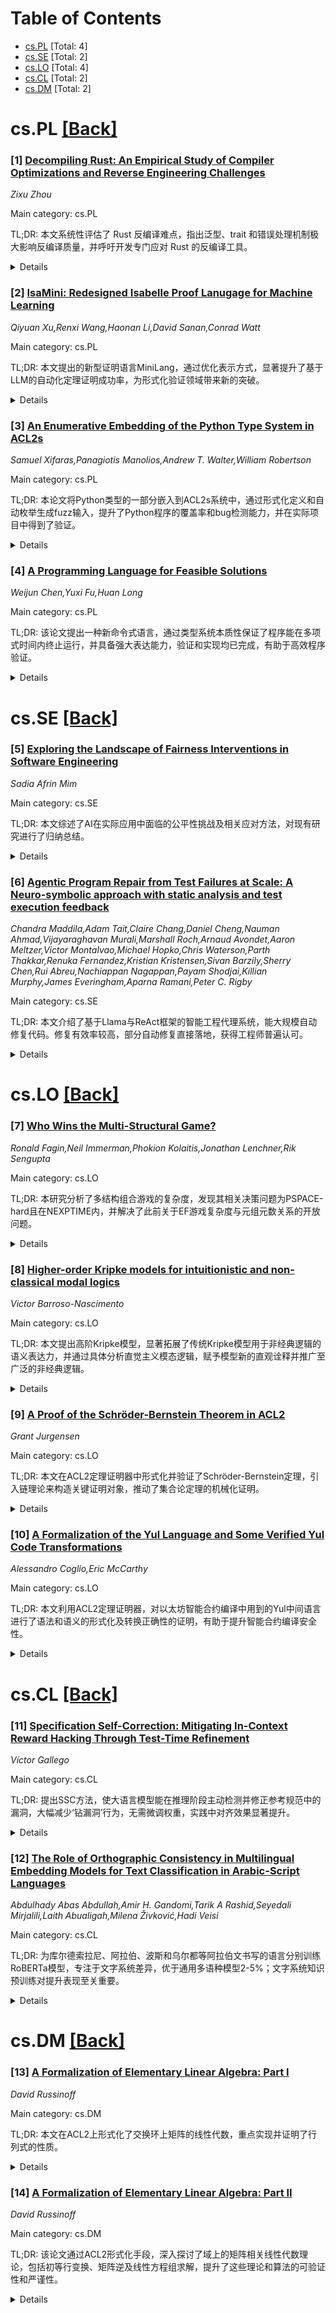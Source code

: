 <div id=toc></div>

# Table of Contents

- [cs.PL](#cs.PL) [Total: 4]
- [cs.SE](#cs.SE) [Total: 2]
- [cs.LO](#cs.LO) [Total: 4]
- [cs.CL](#cs.CL) [Total: 2]
- [cs.DM](#cs.DM) [Total: 2]


<div id='cs.PL'></div>

# cs.PL [[Back]](#toc)

### [1] [Decompiling Rust: An Empirical Study of Compiler Optimizations and Reverse Engineering Challenges](https://arxiv.org/abs/2507.18792)
*Zixu Zhou*

Main category: cs.PL

TL;DR: 本文系统性评估了 Rust 反编译难点，指出泛型、trait 和错误处理机制极大影响反编译质量，并呼吁开发专门应对 Rust 的反编译工具。


<details>
  <summary>Details</summary>
Motivation: Rust 由于其复杂的类型系统、编译优化和高级抽象的广泛使用，使得反编译极具挑战性。但目前缺乏对不同 Rust 语言特性、编译模式下反编译质量的系统评估。本文旨在填补这一研究空白。

Method: 本文采用基准测试驱动的方法，设计自动化评分框架，定量评估 Rust 不同核心特性和编译模式下的反编译质量。同时通过典型案例研究，分析语言特性如何影响控制流、变量命名与类型信息恢复。

Result: 实验证明，泛型类型、trait 方法和错误处理结构会显著降低反编译质量，且 release 模式影响更大。具体分析揭示了 Rust 语言结构对反编译难度的具体影响。

Conclusion: 本文为工具开发者提供了可操作性建议，强调了急需开发具备 Rust 感知能力的反编译策略。

Abstract: Decompiling Rust binaries is challenging due to the language's rich type
system, aggressive compiler optimizations, and widespread use of high-level
abstractions. In this work, we conduct a benchmark-driven evaluation of
decompilation quality across core Rust features and compiler build modes. Our
automated scoring framework shows that generic types, trait methods, and error
handling constructs significantly reduce decompilation quality, especially in
release builds. Through representative case studies, we analyze how specific
language constructs affect control flow, variable naming, and type information
recovery. Our findings provide actionable insights for tool developers and
highlight the need for Rust-aware decompilation strategies.

</details>


### [2] [IsaMini: Redesigned Isabelle Proof Lanugage for Machine Learning](https://arxiv.org/abs/2507.18885)
*Qiyuan Xu,Renxi Wang,Haonan Li,David Sanan,Conrad Watt*

Main category: cs.PL

TL;DR: 本文提出的新型证明语言MiniLang，通过优化表示方式，显著提升了基于LLM的自动化定理证明成功率，为形式化验证领域带来新的突破。


<details>
  <summary>Details</summary>
Motivation: 现有的形式化证明自动化依赖于大型语言模型（LLMs），但模型对表示方式高度敏感，证明语言的设计对自动证明成功率有直接影响。本文旨在通过重新设计证明语言，提升神经定理证明（NTP）系统的性能，以降低证明工程的人力和计算成本。

Method: 作者提出了一种新的证明语言MiniLang，并将其集成到Isabelle/HOL中，同时改进了Sledgehammer工具。对两种微调后的LLM进行了实验，采用PISA基准测试评估生成MiniLang与传统Isar证明脚本的表现；通过pass@1和pass@8等指标对比自动证明的成功率。

Result: 使用MiniLang后，微调LLM在PISA基准上的证明成功率提升显著。pass@1成功率达到69.1%，超过了以往Baldur模型pass@64的65.7%；pass@8达到79.2%，优于目前同类最佳方法Magnushammer在PISA基准上的71.0%。

Conclusion: 重新设计的MiniLang证明语言能够充分发挥LLMs的能力，在自动化形式化证明中显著提升了成功率，显示出改进表示方式对神经定理证明系统的巨大潜力。

Abstract: Neural Theorem Proving (NTP) employs deep learning methods, particularly
Large Language Models (LLMs), to automate formal proofs in proof assistants.
This approach holds promise for reducing the dramatic labor costs or
computation costs required in proof engineering, which is fundamental to formal
verification and other software engineering methods. The paper explores the
potential of improving NTP by redesigning the proof language, given that LLMs'
capabilities depend highly on representations. We introduce \emph{MiniLang}, a
redesigned proof language for Isabelle/HOL incorporating an improved version of
Sledgehammer. Experiments show MiniLang benefits two fine-tuned LLMs by
improving the success rate on the PISA benchmark by up to 29\% in comparison to
generation of Isar proof script. The success rate under one attempt (so-called
\emph{pass@1}) reaches 69.1\%, exceeding the previous Baldur's pass@64
(65.7\%); The pass@8 reaches 79.2\%, exceeding the state-of-the-art on PISA
(71.0\%) achieved by Magnushammer.

</details>


### [3] [An Enumerative Embedding of the Python Type System in ACL2s](https://arxiv.org/abs/2507.19015)
*Samuel Xifaras,Panagiotis Manolios,Andrew T. Walter,William Robertson*

Main category: cs.PL

TL;DR: 本论文将Python类型的一部分嵌入到ACL2s系统中，通过形式化定义和自动枚举生成fuzz输入，提升了Python程序的覆盖率和bug检测能力，并在实际项目中得到了验证。


<details>
  <summary>Details</summary>
Motivation: 目前Python类型检查器难以发现所有类型相关的bug，缺乏理论自动化手段提升测试输入多样性。本研究旨在探索形式化方法支持下自动生成高质量测试输入以提升代码覆盖率和bug发现效率。

Method: 将Python常用类型及自定义类型嵌入到ACL2s，并为其定义defdata枚举器，用以自动生成满足类型约束的测试输入，通过这些输入进行黑盒fuzz测试，并统计代码覆盖率和寻找未被覆盖的代码模式。

Result: 在测试的4个开源库中，使用本方法生成的输入能够实现68%-80%以上的代码覆盖率，并发现受复杂分支表达式及文件系统依赖影响的覆盖短板，验证了方法的有效性。

Conclusion: 通过将Python部分类型系统嵌入ACL2s，可以自动生成用于fuzz测试的输入，发现现有类型检查器难以检测的bug，并提出了改进测试覆盖率的方法及未来研究建议。

Abstract: Python is a high-level interpreted language that has become an industry
standard in a wide variety of applications. In this paper, we take a first step
towards using ACL2s to reason about Python code by developing an embedding of a
subset of the Python type system in ACL2s. The subset of Python types we
support includes many of the most commonly used type annotations as well as
user-defined types comprised of supported types. We provide ACL2s definitions
of these types, as well as defdata enumerators that are customized to provide
code coverage and identify errors in Python programs. Using the ACL2s
embedding, we can generate instances of types that can then be used as inputs
to fuzz Python programs, which allows us to identify bugs in Python code that
are not detected by state-of-the-art Python type checkers. We evaluate our work
against four open-source repositories, extracting their type information and
generating inputs for fuzzing functions with type signatures that are in the
supported subset of Python types. Note that we only use the type signatures of
functions to generate inputs and treat the bodies of functions as black boxes.
We measure code coverage, which ranges from about 68% to more than 80%, and
identify code patterns that hinder coverage such as complex branch conditions
and external file system dependencies. We conclude with a discussion of the
results and recommendations for future work.

</details>


### [4] [A Programming Language for Feasible Solutions](https://arxiv.org/abs/2507.19176)
*Weijun Chen,Yuxi Fu,Huan Long*

Main category: cs.PL

TL;DR: 该论文提出一种新命令式语言，通过类型系统本质性保证了程序能在多项式时间内终止运行，并具备强大表达能力，验证和实现均已完成，有助于高效程序验证。


<details>
  <summary>Details</summary>
Motivation: 在程序验证领域，运行时效率和终止性是关键问题，现有方案通常是临时解决。作者希望设计一种体系，能在设计之初就保证这些性质。

Method: 作者提出了一种新的命令式编程语言，这种语言建立在静态类型系统之上，其核心设计是所有定义的程序都保证在多项式时间内运行，且所有可在多项式时间内解决的问题都能被该语言描述。通过理论证明该等价性质，并实现了解释器。

Result: 1. 理论上，证明了该语言与多项式时间可解问题的等价性；2. 实现了该语言的解释器，展示了其实用性和可行性。

Conclusion: 该论文提出一种新型命令式语言，通过类型系统保证程序运行效率和终止性，理论和实践上都展示了其有效性，对可行计算的程序分析与验证带来了便利。

Abstract: Runtime efficiency and termination are crucial properties in the studies of
program verification. Instead of dealing with these issues in an ad hoc manner,
it would be useful to develop a robust framework in which such properties are
guaranteed by design. This paper introduces a new imperative programming
language whose design is grounded in a static type system that ensures the
following equivalence property: All definable programs are guaranteed to run in
polynomial time; Conversely, all problems solvable in polynomial time can be
solved by some programs of the language. The contribution of this work is
twofold. On the theoretical side, the foundational equivalence property is
established, and the proof of the equivalence theorem is non-trivial. On the
practical side, a programming approach is proposed that can streamline program
analysis and verification for feasible computations. An interpreter for the
language has been implemented, demonstrating the feasibility of the approach in
practice.

</details>


<div id='cs.SE'></div>

# cs.SE [[Back]](#toc)

### [5] [Exploring the Landscape of Fairness Interventions in Software Engineering](https://arxiv.org/abs/2507.18726)
*Sadia Afrin Mim*

Main category: cs.SE

TL;DR: 本文综述了AI在实际应用中面临的公平性挑战及相关应对方法，对现有研究进行了归纳总结。


<details>
  <summary>Details</summary>
Motivation: AI在医疗、金融等重要领域广泛应用于减少人工和成本，但在实际应用过程中，由于数据存在偏见等风险因素，AI系统面临诸多风险和不利影响。

Method: 本论文采用综述（survey）方法，汇总和总结了已有文献中面向公平性问题所开发的各种研究和技术手段。

Result: 本文对现有为应对AI公平性问题而提出的多种方法和干预措施进行了系统梳理和归纳，总结了各类研究的成果与局限。

Conclusion: 针对AI系统在现实应用中可能因数据偏见等问题而引发的公平性挑战，学界已提出并实践了多种干预与解决途径，未来相关研究仍需持续推进。

Abstract: Current developments in AI made it broadly significant for reducing human
labor and expenses across several essential domains, including healthcare and
finance. However, the application of AI in the actual world poses multiple
risks and disadvantages due to potential risk factors in data (e.g., biased
dataset). Practitioners developed a number of fairness interventions for
addressing these kinds of problems. The paper acts as a survey, summarizing the
various studies and approaches that have been developed to address fairness
issues

</details>


### [6] [Agentic Program Repair from Test Failures at Scale: A Neuro-symbolic approach with static analysis and test execution feedback](https://arxiv.org/abs/2507.18755)
*Chandra Maddila,Adam Tait,Claire Chang,Daniel Cheng,Nauman Ahmad,Vijayaraghavan Murali,Marshall Roch,Arnaud Avondet,Aaron Meltzer,Victor Montalvao,Michael Hopko,Chris Waterson,Parth Thakkar,Renuka Fernandez,Kristian Kristensen,Sivan Barzily,Sherry Chen,Rui Abreu,Nachiappan Nagappan,Payam Shodjai,Killian Murphy,James Everingham,Aparna Ramani,Peter C. Rigby*

Main category: cs.SE

TL;DR: 本文介绍了基于Llama与ReAct框架的智能工程代理系统，能大规模自动修复代码。修复有效率较高，部分自动修复直接落地，获得工程师普遍认可。


<details>
  <summary>Details</summary>
Motivation: 随着大模型（LLMs）的出现，在大型组织与大规模代码库中，实现复杂的自动化程序修复变得可行。本文旨在开发一种工程代理，可以自动修复因测试失败而出现的源代码错误，提高代码维护效率。

Method: 以Llama为基础，采用ReAct框架开发智能工程代理。流程从规则驱动的测试失败机器人分类后的测试失败开始。为代理设置了15种动作（如读取文件、生成补丁等），通过静态分析和测试反馈不断迭代修复方案。采用LLM-as-a-Judge确保补丁达到标准，最终由人类审核并提交修复。

Result: 离线评测显示，基于70B参数的定制模型在效果上与更大参数量的Llama-405B不相上下，且ReAct框架结合符号信息可提升效果。基准任务修复成功率为42.3%，平均需11.8次反馈。实际应用三个月内，80%的自动修复经人工审核，31.5%实际应用到代码库。

Conclusion: 工程代理利用大模型和自动反馈机制，能有效地处理大规模代码修复任务，提升效率并减轻人工负担。人类审核后，部分自动修复可直接落地，部分方案作为工程师修改的良好起点。技术与人工协作结合，实际效果得到工程师总体认可。

Abstract: Aim: With the advent of LLMs, sophisticated agentic program repair has become
viable at large organizations with large codebases. In this work, we develop an
Engineering Agent that fixes the source code based on test failures at scale
across diverse software offerings internally.
  Method: Using Llama as the base, we employ the ReAct harness to develop an
agent. We start with a test failure that was triaged by a rule-based test
failure bot. We then set up an agentic harness and allow the agent to reason
and run a set of 15 actions from reading a file to generating a patch. We
provide feedback to the agent through static analysis and test failures so it
can refine its solution. We leverage an LLM-as-a-Judge to ensure that the patch
conforms to the standards followed by a human review to land fixes.
  Benchmark Findings: We curated offline benchmarks for our patch generator,
the Engineering Agent loop, and the LLM-as-a-Judge. In offline evaluations we
found that a specialized 70B model is highly competitive with the much larger
but vanilla Llama-405B. In an ablation study, we found that the ReAct harness
(neural model) benefited from the symbolic information from static analysis
tools and test execution traces. A model that strikes a balance between the
solve rate and error rate vs the cost and latency has a benchmark solve rate of
42.3% using an average 11.8 feedback iterations.
  Production Findings: In a three month period, 80% of the generated fixes were
reviewed, of which 31.5% were landed (25.5% of the total number of generated
fixes).
  Feedback from Engineers: We used open coding to extract qualitative themes
from engineers' feedback. We saw positive feedback in the form of quick
approvals, gratitude, and surprise. We also found mixed feedback when the
Engineering Agent's solution was partially correct and it served as a good
starting point.

</details>


<div id='cs.LO'></div>

# cs.LO [[Back]](#toc)

### [7] [Who Wins the Multi-Structural Game?](https://arxiv.org/abs/2507.18718)
*Ronald Fagin,Neil Immerman,Phokion Kolaitis,Jonathan Lenchner,Rik Sengupta*

Main category: cs.LO

TL;DR: 本研究分析了多结构组合游戏的复杂度，发现其相关决策问题为PSPACE-hard且在NEXPTIME内，并解决了此前关于EF游戏复杂度与元组元数关系的开放问题。


<details>
  <summary>Details</summary>
Motivation: 用组合游戏（如Ehrenfeucht-Fraïssé游戏）刻画形式逻辑语言的句法性质已由来已久，但对于新近关注的多结构（MS）游戏，其对应决策问题的复杂度未被完全解决，尤其是其与经典EF游戏复杂度的比较以及对游戏对象结构的影响。因此，本文旨在弥补这一知识空白，并解决Pezzoli提出的一个相关开放问题。

Method: 采用了Pezzoli的复杂度构造方法，结合优化问题不可近似性理论中的见解，以及近期提出的多结构游戏的并行玩技术，对MS游戏的决策问题展开复杂度分析。

Result: 证明了MS游戏的‘Spoiler是否获胜’决策问题是PSPACE-hard的，但上界被限制在NEXPTIME内。同时，解决了EF游戏复杂度对模式元组元数（arity）依赖性的开放问题。

Conclusion: MS游戏的决策问题比EF游戏更难（PSPACE-hard，但不超过NEXPTIME），并首次明确了EF游戏复杂度与模式元组元数的关系；方法上的创新是将多领域理论方法与并行玩技术相结合。

Abstract: Combinatorial games played between two players, called Spoiler and
Duplicator, have often been used to capture syntactic properties of formal
logical languages. For instance, the widely used Ehrenfeucht-Fra\"iss\'e (EF)
game captures the syntactic measure of quantifier rank of first-order formulas.
For every such game, there is an associated natural decision problem: "given an
instance of the game, does Spoiler win the game on that instance?" For EF
games, this problem was shown to be PSPACE-complete by Pezzoli in 1998. In this
present paper, we show that the same problem for the *multi-structural* (MS)
games of recent interest is PSPACE-hard, but contained in NEXPTIME. In the
process, we also resolve an open problem posed by Pezzoli about the dependence
of the hardness results for EF games on the arity of the schema under
consideration. Our techniques combine adaptations of Pezzoli's constructions
together with insights from the theory of inapproximability of optimization
problems, as well as the recently developed technique of parallel play for MS
games.

</details>


### [8] [Higher-order Kripke models for intuitionistic and non-classical modal logics](https://arxiv.org/abs/2507.18798)
*Victor Barroso-Nascimento*

Main category: cs.LO

TL;DR: 本文提出高阶Kripke模型，显著拓展了传统Kripke模型用于非经典逻辑的语义表达力，并通过具体分析直觉主义模态逻辑，赋予模型新的直观诠释并推广至广泛的非经典逻辑。


<details>
  <summary>Details</summary>
Motivation: 标准的Kripke模型在处理非经典逻辑特别是直觉主义模态逻辑时存在一些限制，难以用于解释具有更复杂语义层次结构的系统。作者试图通过对Kripke模型进行高阶推广来突破现有方法的不足。

Method: 作者推广了Kripke模型，将其扩展为高阶Kripke模型，允许可能世界自身是更低阶的Kripke模型，从而引入多层次的模型结构，并重新定义了模态语义的可达性关系。首先详细分析了直觉主义模态逻辑的情形，随后定义了更高阶模型的结构和变体，并提出相关猜想。

Result: 通过推广Kripke模型为高阶形式，作者构建了可处理多层语义框架的模型。结果表明，针对允许的0阶模型选择，可以得到等价于IK双关系模型或新引入的MK逻辑的1阶模型。这些1阶模型赋予直觉主义模型“替代理线”含义，且相应的模态语义条款具有模块化特征，适用于其他非经典逻辑。还给出了一般高阶模型结构及其推测性质。

Conclusion: 高阶Kripke模型为非经典逻辑（如直觉主义模态逻辑）的语义提供了更一般化、更富表现力的分析工具，能够处理更复杂的“可能世界”层次，并为非经典模态逻辑提供了新的直观解释和更广泛的适用性。

Abstract: This paper introduces higher-order Kripke models, a generalization of
standard Kripke models that is remarkably close to Kripke's original idea -
both mathematically and conceptually. Standard Kripke models are now considered
$0$-ary models, whereas an $n$-ary model for $n > 0$ is a model whose set of
objects (''possible worlds'') contains only $(n-1)$-ary Kripke models. Models
with infinitely many layers are also considered. This framework is obtained by
promoting a radical change of perspective in how modal semantics for
non-classical logics are defined: just like classical modalities are obtained
through use of an accessibility relation between classical propositional
models, non-classical modalities are now obtained through use of an
accessibility relation between non-classical propositional models (even when
they are Kripke models already). The paper introduces the new models after
dealing specifically with the case of intuitionistic modal logic. It is shown
that, depending on which intuitionistic $0$-ary propositional models are
allowed, we may obtain $1$-ary models equivalent to either birelational models
for $IK$ or for a new logic called $MK$. Those $1$-ary models have an intuitive
reading that adds to the interpretation of intuitionistic models in terms of
''timelines'' the concept of ''alternative timelines''. More generally, the
$1$-ary models can be read as defining a concept of ''alternative'' for any
substantive interpretation of the $0$-ary models. The semantic clauses for
necessity and possibility of $MK$ are also modular and can be used to obtain
similar modal semantics for every non-classical logic, each of which can be
provided with a similar intuitive reading. After intuitionistic modal logic is
dealt with, the general structure of High-order Kripke Models and some of its
variants are defined, and a series of conjectures about their properties are
stated.

</details>


### [9] [A Proof of the Schröder-Bernstein Theorem in ACL2](https://arxiv.org/abs/2507.19008)
*Grant Jurgensen*

Main category: cs.LO

TL;DR: 本文在ACL2定理证明器中形式化并验证了Schröder-Bernstein定理，引入链理论来构造关键证明对象，推动了集合论定理的机械化证明。


<details>
  <summary>Details</summary>
Motivation: Schröder-Bernstein定理是集合论中的基础定理，传统上该定理的证明与无穷集合和基数的等价性密切相关。本文关注将这一经典定理在ACL2定理证明器中形式化，满足自动化验证需求。

Method: 作者采用ACL2定理证明器，实现并验证了Schröder-Bernstein定理。他们遵循了一种著名的证明思路，引入了链理论（theory of chains）来构造非可计算的见证。

Result: 实现了Schröder-Bernstein定理在ACL2中的形式化证明，并用链理论定义了关键的非可计算映射。验证了该定理在ACL2下的有效性。

Conclusion: 该工作为Schröder-Bernstein定理在机械化证明环境中的验证建立了方法论基础。提出的链理论思路为类似集合论定理的自动化证明提供了参考。

Abstract: The Schr\"oder-Bernstein theorem states that, for any two sets P and Q, if
there exists an injection from P to Q and an injection from Q to P, then there
must exist a bijection between the two sets. Classically, it follows that the
ordering of the cardinal numbers is antisymmetric. We describe a formulation
and verification of the Schr\"oder-Bernstein theorem in ACL2 following a
well-known proof, introducing a theory of chains to define a non-computable
witness.

</details>


### [10] [A Formalization of the Yul Language and Some Verified Yul Code Transformations](https://arxiv.org/abs/2507.19012)
*Alessandro Coglio,Eric McCarthy*

Main category: cs.LO

TL;DR: 本文利用ACL2定理证明器，对以太坊智能合约编译中用到的Yul中间语言进行了语法和语义的形式化及转换正确性的证明，有助于提升智能合约编译安全性。


<details>
  <summary>Details</summary>
Motivation: 为了确保以太坊智能合约Solidity语言编译过程中对Yul中间语言进行转换的正确性，作者希望实现Yul语法和语义的形式化以及相关转换的验证。

Method: 作者采用了ACL2定理证明器，对Yul语言的语法和语义进行了形式化，证明了静态语义与动态语义之间的关系，并对部分Yul代码转换进行了形式化及其正确性证明。

Result: 得到了Yul的正式语法和语义描述，以及部分Yul转换操作的形式化和正确性证明。

Conclusion: 通过使用ACL2形成了Yul语言及其转换的形式化模型，实现了Yul代码转换正确性的保障，为智能合约的安全性和可靠性提供了理论支持。

Abstract: Yul is an intermediate language used in the compilation of the Solidity
programming language for Ethereum smart contracts. The compiler applies
customizable sequences of transformations to Yul code. To help ensure the
correctness of these transformations and their sequencing, we used the ACL2
theorem prover to develop a formalization of the syntax and semantics of Yul,
proofs relating static and dynamic semantics, a formalization of some Yul code
transformations, and correctness proofs for these transformations.

</details>


<div id='cs.CL'></div>

# cs.CL [[Back]](#toc)

### [11] [Specification Self-Correction: Mitigating In-Context Reward Hacking Through Test-Time Refinement](https://arxiv.org/abs/2507.18742)
*Víctor Gallego*

Main category: cs.CL

TL;DR: 提出SSC方法，使大语言模型能在推理阶段主动检测并修正参考规范中的漏洞，大幅减少‘钻漏洞’行为，无需微调权重，实践中对齐效果显著提升。


<details>
  <summary>Details</summary>
Motivation: 当前大语言模型（LM）容易受到上下文中存在缺陷或有误的标准（如评分标准、规范）影响，从而‘钻漏洞’获得高分，但未真正完成用户意图。这种现象称为‘in-context reward hacking’，是影响模型实际应用可靠性的难题。

Method: 提出了一种新的推理时框架Specification Self-Correction（SSC），该方法允许语言模型自行识别和修正其参考规范中的缺陷。SSC具体采用多步推理流程：模型首先依照可能有缺陷的规范生成初步回答，然后对该回答进行批判，接着修正原规范以删除可被利用的漏洞，最后基于修正后的规范生成更健全的回答。整个过程无需修改模型权重，在推理阶段动态完成。

Result: 在涵盖创意写作和代码任务的多个实验中，多个语言模型在初始条件下‘钻漏洞’的比例为50-70%，但经过SSC流程处理后，该脆弱性降低了90%以上，显著提升了模型生成结果对真实意图的对齐及健壮性。

Conclusion: SSC方法为解决大语言模型在推理时规范缺陷带来的行为偏差提供了有效手段，可以动态修复规范、提升模型对用户意图的忠实度；技术简单、无需重训练，有良好的应用潜力。

Abstract: Language models (LMs) are susceptible to in-context reward hacking, where
they exploit flaws in tainted or faulty written specifications or rubrics to
achieve high scores without fulfilling the user's true intent. We introduce
Specification Self-Correction (SSC), a novel, test-time framework that enables
an LM to identify and correct flaws within its own guiding specification. SSC
employs a multi-step inference process where the model first generates a
response based on a potentially tainted specification, critiques its output,
and then revises the specification itself to remove the exploitable loophole. A
final, more robust response is then generated using this self-corrected
specification. Across experiments spanning creative writing and agentic coding
tasks with several LMs, we demonstrate that while models initially game tainted
specifications in 50-70\% of cases, the SSC process reduces this vulnerability
by over 90\%. This dynamic repair occurs at inference time, requires no weight
modification, and leads to more robustly aligned model behavior. Code at
https://github.com/vicgalle/specification-self-correction .

</details>


### [12] [The Role of Orthographic Consistency in Multilingual Embedding Models for Text Classification in Arabic-Script Languages](https://arxiv.org/abs/2507.18762)
*Abdulhady Abas Abdullah,Amir H. Gandomi,Tarik A Rashid,Seyedali Mirjalili,Laith Abualigah,Milena Živković,Hadi Veisi*

Main category: cs.CL

TL;DR: 为库尔德索拉尼、阿拉伯、波斯和乌尔都等阿拉伯文书写的语言分别训练RoBERTa模型，专注于文字系统差异，优于通用多语种模型2-5%；文字系统知识预训练对提升表现至关重要。


<details>
  <summary>Details</summary>
Motivation: 多语种模型如mBERT和XLM-RoBERTa虽然覆盖面广，但对于使用相同文字系统（如阿拉伯字母），但在正字法和文化背景上有差异的语言（如库尔德语索拉尼、阿拉伯语、波斯语和乌尔都语）表现有限。这个问题尤其突出。

Method: 提出阿拉伯字母RoBERTa（AS-RoBERTa）家族，为每种目标语言（库尔德索拉尼语、阿拉伯语、波斯语、乌尔都语）各训练一个以RoBERTa为基础、专门针对其大规模语料预训练的模型。预训练时注重语言特定的文字系统特征和统计信息。

Result: 在分类任务微调后，AS-RoBERTa模型比mBERT和XLM-RoBERTa高出2~5个百分点。消融实验显示，文字系统聚焦的预训练方式是性能提升的关键。混淆矩阵分析展示了文字共性和领域内容差异对模型性能的影响。

Conclusion: 针对使用阿拉伯文字系统的多种语言，专注于文字系统特性的预训练模型取得了优于通用多语种模型的表现，验证了“文字系统感知”专门化策略的有效性，值得在相关语种和预训练策略上进一步研究。

Abstract: In natural language processing, multilingual models like mBERT and
XLM-RoBERTa promise broad coverage but often struggle with languages that share
a script yet differ in orthographic norms and cultural context. This issue is
especially notable in Arabic-script languages such as Kurdish Sorani, Arabic,
Persian, and Urdu. We introduce the Arabic Script RoBERTa (AS-RoBERTa) family:
four RoBERTa-based models, each pre-trained on a large corpus tailored to its
specific language. By focusing pre-training on language-specific script
features and statistics, our models capture patterns overlooked by
general-purpose models. When fine-tuned on classification tasks, AS-RoBERTa
variants outperform mBERT and XLM-RoBERTa by 2 to 5 percentage points. An
ablation study confirms that script-focused pre-training is central to these
gains. Error analysis using confusion matrices shows how shared script traits
and domain-specific content affect performance. Our results highlight the value
of script-aware specialization for languages using the Arabic script and
support further work on pre-training strategies rooted in script and language
specificity.

</details>


<div id='cs.DM'></div>

# cs.DM [[Back]](#toc)

### [13] [A Formalization of Elementary Linear Algebra: Part I](https://arxiv.org/abs/2507.19006)
*David Russinoff*

Main category: cs.DM

TL;DR: 本文在ACL2上形式化了交换环上矩阵的线性代数，重点实现并证明了行列式的性质。


<details>
  <summary>Details</summary>
Motivation: 本论文旨在为未来处理含有多项式环元素矩阵的特征多项式作铺垫，系统地形式化线性代数基础，特别是适用于带幺元的任意交换环上的矩阵理论。

Method: 利用ACL2定理证明辅助系统，构建与严格验证相关线性代数概念，重点形式化行列式及其相关性质。

Result: 提出了行列式的完备形式理论，包括行列式作为行的唯一交错n线性函数的刻画、乘法性、以及按代数余子式展开的正确性证明。

Conclusion: 论文首次系统性地在ACL2系统中形式化了行列式理论，并为后续对含多项式环元素矩阵理论的研究奠定基础。

Abstract: This is the first installment of an exposition of an ACL2 formalization of
elementary linear algebra, focusing on aspects of the subject that apply to
matrices over an arbitrary commutative ring with identity, in anticipation of a
future treatment of the characteristic polynomial of a matrix, which has
entries in a polyniomial ring. The main contribution of this paper is a formal
theory of the determinant, including its characterization as the unique
alternating n-linear function of the rows of an non matrix, multiplicativity of
the determinant, and the correctness of cofactor expansion.

</details>


### [14] [A Formalization of Elementary Linear Algebra: Part II](https://arxiv.org/abs/2507.19007)
*David Russinoff*

Main category: cs.DM

TL;DR: 该论文通过ACL2形式化手段，深入探讨了域上的矩阵相关线性代数理论，包括初等行变换、矩阵逆及线性方程组求解，提升了这些理论和算法的可验证性和严谨性。


<details>
  <summary>Details</summary>
Motivation: 该论文旨在继续对线性代数基础内容的ACL2形式化展开，具体关注于仅适用于域上的矩阵的相关理论。

Method: 以ACL2形式化方法，对矩阵的初等行变换、矩阵求逆及线性方程组求解等过程进行形式化描述与证明。

Result: 扩展了前作中关于交换环上矩阵代数的结果，形式化实现并验证了在域上矩阵上的初等行变换、矩阵求逆和线性方程组求解等内容。

Conclusion: 通过ACL2系统，系统性地形式化并验证了域上矩阵的线性代数理论，提高了相关算法和理论的可靠性。

Abstract: This is the second installment of an exposition of an ACL2 formalization of
elementary linear algebra. It extends the results of Part I, which covers the
algebra of matrices over a commutative ring, but focuses on aspects of the
theory that apply only to matrices over a field: elementary row reduction and
its application to the computation of matrix inverses and the solution of
simultaneous systems of linear equations.

</details>
